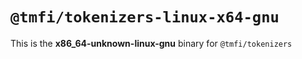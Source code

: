# `@tmfi/tokenizers-linux-x64-gnu`

This is the **x86_64-unknown-linux-gnu** binary for `@tmfi/tokenizers`
